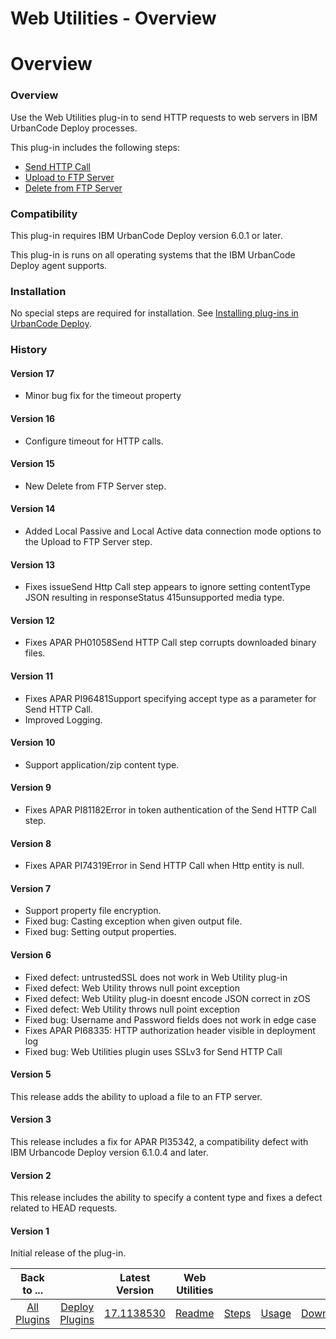 
Web Utilities - Overview
========================

# Overview


### Overview




Use the Web Utilities plug-in to send HTTP requests to web servers in IBM UrbanCode Deploy processes.

This plug-in includes the following steps:

* [Send HTTP Call](steps/#send_http_call)
* [Upload to FTP Server](steps/#upload_to_ftp_server)
* [Delete from FTP Server](steps/#delete_from_ftp_server)

### Compatibility

This plug-in requires IBM UrbanCode Deploy version 6.0.1 or later.

This plug-in is runs on all operating systems that the IBM UrbanCode Deploy agent supports.

### Installation

No special steps are required for installation. See [Installing plug-ins in UrbanCode Deploy](https://community.ibm.com/community/user/wasdevops/blogs/laurel-dickson-bull1/2022/06/13/install-plugins "Installing plug-ins in UrbanCode Deploy").

### History

#### Version 17

* Minor bug fix for the timeout property

#### Version 16

* Configure timeout for HTTP calls.

#### Version 15

* New Delete from FTP Server step.

#### Version 14

* Added Local Passive and Local Active data connection mode options to the Upload to FTP Server step.

#### Version 13

* Fixes issueSend Http Call step appears to ignore setting contentType JSON resulting in responseStatus 415unsupported media type.

#### Version 12

* Fixes APAR PH01058Send HTTP Call step corrupts downloaded binary files.

#### Version 11

* Fixes APAR PI96481Support specifying accept type as a parameter for Send HTTP Call.
* Improved Logging.

#### Version 10

* Support application/zip content type.

#### Version 9

* Fixes APAR PI81182Error in token authentication of the Send HTTP Call step.

#### Version 8

* Fixes APAR PI74319Error in Send HTTP Call when Http entity is null.

#### Version 7

* Support property file encryption.
* Fixed bug: Casting exception when given output file.
* Fixed bug: Setting output properties.

#### Version 6

* Fixed defect: untrustedSSL does not work in Web Utility plug-in
* Fixed defect: Web Utility throws null point exception
* Fixed defect: Web Utility plug-in doesnt encode JSON correct in zOS
* Fixed defect: Web Utility throws null point exception
* Fixed bug: Username and Password fields does not work in edge case
* Fixes APAR PI68335: HTTP authorization header visible in deployment log
* Fixed bug: Web Utilities plugin uses SSLv3 for Send HTTP Call

#### Version 5

This release adds the ability to upload a file to an FTP server.

#### Version 3

This release includes a fix for APAR PI35342, a compatibility defect with IBM Urbancode Deploy version 6.1.0.4 and later.

#### Version 2

This release includes the ability to specify a content type and fixes a defect related to HEAD requests.

#### Version 1

Initial release of the plug-in.


|Back to ...||Latest Version|Web Utilities ||||
| :---: | :---: | :---: | :---: | :---: | :---: | :---: |
|[All Plugins](../../index.md)|[Deploy Plugins](../README.md)|[17.1138530](https://raw.githubusercontent.com/UrbanCode/IBM-UCD-PLUGINS/main/files/web-utilities/ucd-web-utilities-17.1138530.zip)|[Readme](README.md)|[Steps](steps.md)|[Usage](usage.md)|[Downloads](downloads.md)|
